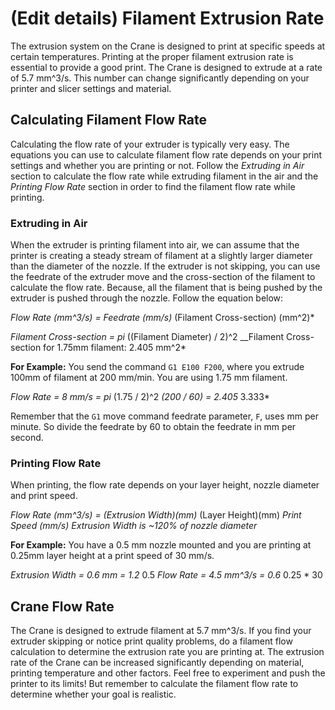 # \(Edit details\) Filament Extrusion Rate

The extrusion system on the Crane is designed to print at specific speeds at certain temperatures. Printing at the proper filament extrusion rate is essential to provide a good print. The Crane is designed to extrude at a rate of 5.7 mm^3/s. This number can change significantly depending on your printer and slicer settings and material.

## Calculating Filament Flow Rate

Calculating the flow rate of your extruder is typically very easy. The equations you can use to calculate filament flow rate depends on your print settings and whether you are printing or not. Follow the _Extruding in Air_ section to calculate the flow rate while extruding filament in the air and the _Printing Flow Rate_ section in order to find the filament flow rate while printing.

### Extruding in Air

When the extruder is printing filament into air, we can assume that the printer is creating a steady stream of filament at a slightly larger diameter than the diameter of the nozzle. If the extruder is not skipping, you can use the feedrate of the extruder move and the cross-section of the filament to calculate the flow rate. Because, all the filament that is being pushed by the extruder is pushed through the nozzle. Follow the equation below:

_Flow Rate \(mm^3/s\) = Feedrate \(mm/s\)_ \(Filament Cross-section\) \(mm^2\)\*

_Filament Cross-section = pi_ \(\(Filament Diameter\) / 2\)^2 \_\_Filament Cross-section for 1.75mm filament: 2.405 mm^2\*

**For Example:** You send the command `G1 E100 F200`, where you extrude 100mm of filament at 200 mm/min. You are using 1.75 mm filament.

_Flow Rate = 8 mm/s = pi_ \(1.75 / 2\)^2 _\(200 / 60\) = 2.405_ 3.333\*

Remember that the `G1` move command feedrate parameter, `F`, uses mm per minute. So divide the feedrate by 60 to obtain the feedrate in mm per second.

### Printing Flow Rate

When printing, the flow rate depends on your layer height, nozzle diameter and print speed.

_Flow Rate \(mm^3/s\) = \(Extrusion Width\)\(mm\)_ \(Layer Height\)\(mm\) _Print Speed \(mm/s\)_ _Extrusion Width is ~120% of nozzle diameter_

**For Example:** You have a 0.5 mm nozzle mounted and you are printing at 0.25mm layer height at a print speed of 30 mm/s.

_Extrusion Width = 0.6 mm = 1.2_ 0.5 _Flow Rate = 4.5 mm^3/s = 0.6_ 0.25 \* 30

## Crane Flow Rate

The Crane is designed to extrude filament at 5.7 mm^3/s. If you find your extruder skipping or notice print quality problems, do a filament flow calculation to determine the extrusion rate you are printing at. The extrusion rate of the Crane can be increased significantly depending on material, printing temperature and other factors. Feel free to experiment and push the printer to its limits! But remember to calculate the filament flow rate to determine whether your goal is realistic.

